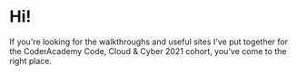 # Hi!

If you're looking for the walkthroughs and useful sites I've put together for the CoderAcademy Code, Cloud & Cyber 2021 cohort, you've come to the right place.
